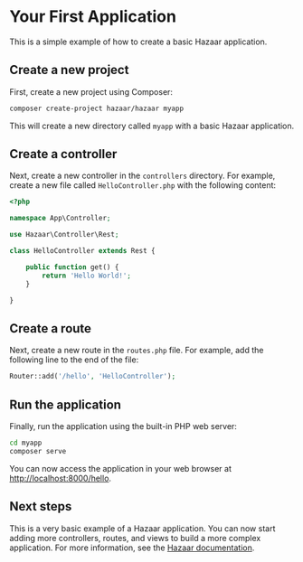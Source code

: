 # Your First Application

This is a simple example of how to create a basic Hazaar application.

## Create a new project

First, create a new project using Composer:

```bash
composer create-project hazaar/hazaar myapp
```

This will create a new directory called `myapp` with a basic Hazaar application.

## Create a controller

Next, create a new controller in the `controllers` directory.  For example, create a new file called `HelloController.php` with the following content:

```php
<?php

namespace App\Controller;

use Hazaar\Controller\Rest;

class HelloController extends Rest {

    public function get() {
        return 'Hello World!';
    }

}
```

## Create a route

Next, create a new route in the `routes.php` file.  For example, add the following line to the end of the file:

```php
Router::add('/hello', 'HelloController');
```

## Run the application

Finally, run the application using the built-in PHP web server:

```bash
cd myapp
composer serve
```

You can now access the application in your web browser at [http://localhost:8000/hello](http://localhost:8000/hello).

## Next steps

This is a very basic example of a Hazaar application.  You can now start adding more controllers, routes, and views to build a more complex application.  For more information, see the [Hazaar documentation](https://hazaar.io/docs).
